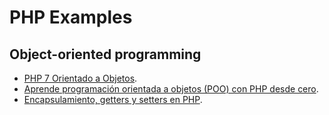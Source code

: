 # PHP Examples

## Object-oriented programming

- [PHP 7 Orientado a Objetos](https://tutorialphp.net/php-7-orientado-a-objetos/).
- [Aprende programación orientada a objetos (POO) con PHP desde cero](https://styde.net/aprende-programacion-orientada-a-objetos-poo-con-php/).
- [Encapsulamiento, getters y setters en PHP](https://styde.net/encapsulamiento-y-uso-de-getters-y-setters-en-php/).
